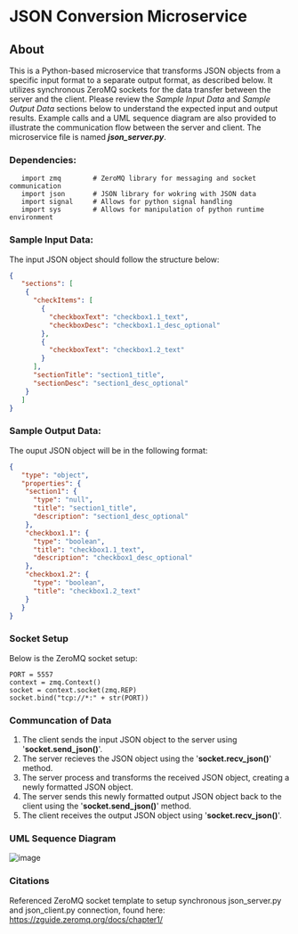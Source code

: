 # JSON Conversion Microservice

## About
This is a Python-based microservice that transforms JSON objects from a specific input format to a separate output format, as described below. It utilizes synchronous ZeroMQ sockets for the data transfer between the server and the client. Please review the _Sample Input Data_ and  _Sample Output Data_ sections below to understand the expected input and output results. Example calls and a UML sequence diagram are also provided to illustrate the communication flow between the server and client. The microservice file is named **_json_server.py_**.

### Dependencies:
```
   import zmq        # ZeroMQ library for messaging and socket communication
   import json       # JSON library for wokring with JSON data
   import signal     # Allows for python signal handling 
   import sys        # Allows for manipulation of python runtime environment
```

### Sample Input Data:
The input JSON object should follow the structure below:

```json
{
   "sections": [
    {
      "checkItems": [
        {
          "checkboxText": "checkbox1.1_text",
          "checkboxDesc": "checkbox1.1_desc_optional"
        },
        {
          "checkboxText": "checkbox1.2_text"
        }
      ],
      "sectionTitle": "section1_title",
      "sectionDesc": "section1_desc_optional"
    }
   ]
}
```

### Sample Output Data:
The ouput JSON object will be in the following format:
```json
{
   "type": "object",
   "properties": {
    "section1": {
      "type": "null",
      "title": "section1_title",
      "description": "section1_desc_optional"
    },
    "checkbox1.1": {
      "type": "boolean",
      "title": "checkbox1.1_text",
      "description": "checkbox1_desc_optional"
    },
    "checkbox1.2": {
      "type": "boolean",
      "title": "checkbox1.2_text"
    }
   }
}
```
### Socket Setup 
Below is the ZeroMQ socket setup:

    PORT = 5557
    context = zmq.Context()
    socket = context.socket(zmq.REP)
    socket.bind("tcp://*:" + str(PORT))
    
### Communcation of Data
1. The client sends the input JSON object to the server using '**socket.send_json()**'.
2. The server recieves the JSON object using the '**socket.recv_json()**' method.
3. The server process and transforms the received JSON object, creating a newly formatted JSON object.
4. The server sends this newly formatted output JSON object back to the client using the '**socket.send_json()**' method.
5. The client receives the output JSON object using '**socket.recv_json()**'.
    
### UML Sequence Diagram
 ![image](https://user-images.githubusercontent.com/67238817/236879142-eff1467e-1a6b-4973-b374-b0c5f4f7bb29.png)
 
### Citations
Referenced ZeroMQ socket template to setup synchronous json_server.py and json_client.py connection, found here: https://zguide.zeromq.org/docs/chapter1/


